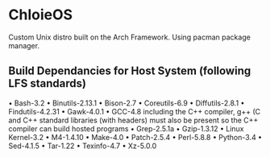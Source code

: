 # ChloieOS
Custom Unix distro built on the Arch Framework. Using pacman package manager.


## Build Dependancies for Host System (following LFS standards)
• Bash-3.2 
• Binutils-2.13.1 
• Bison-2.7 
• Coreutils-6.9
• Diffutils-2.8.1
• Findutils-4.2.31
• Gawk-4.0.1 
• GCC-4.8 including the C++ compiler, g++ (C and C++ standard libraries (with headers) must also be present so the C++ compiler can build
hosted programs
• Grep-2.5.1a
• Gzip-1.3.12
• Linux Kernel-3.2
• M4-1.4.10
• Make-4.0
• Patch-2.5.4
• Perl-5.8.8
• Python-3.4
• Sed-4.1.5
• Tar-1.22
• Texinfo-4.7
• Xz-5.0.0
